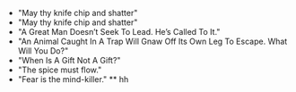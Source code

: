* "May thy knife chip and shatter" 
* "May thy knife chip and shatter"
* "A Great Man Doesn’t Seek To Lead. He’s Called To It."
* "An Animal Caught In A Trap Will Gnaw Off Its Own Leg To Escape. What Will You Do?"
* "When Is A Gift Not A Gift?"
* "The spice must flow." 
* "Fear is the mind-killer." 
** hh